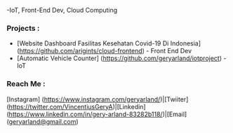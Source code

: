 -IoT, Front-End Dev, Cloud Computing

### Projects :   
- [Website Dashboard Fasilitas Kesehatan Covid-19 Di Indonesia] (https://github.com/arigints/cloud-frontend) - Front End Dev
- [Automatic Vehicle Counter] (https://github.com/geryarland/iotproject) - IoT
  
### Reach Me :
[Instagram] (https://www.instagram.com/geryarland/)|[Twiiter] (https://twitter.com/VincentiusGeryA)|[Linkedin] (https://www.linkedin.com/in/gery-arland-83282b118/)|[Email] (geryarland@gmail.com)

